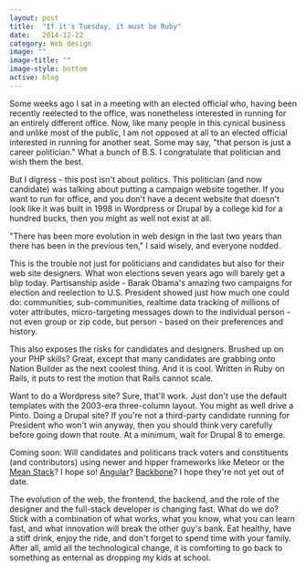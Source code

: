 ```yaml
---
layout: post
title:  "If it's Tuesday, it must be Ruby"
date:   2014-12-22
category: Web design
image: ""
image-title: ""
image-style: bottom
active: blog
---
```


Some weeks ago I sat in a meeting with an elected official who, having been recently reelected to the office, was nonetheless interested in running for an entirely different office. Now, like many people in this cynical business and unlike most of the public, I am not opposed at all to an elected official interested in running for another seat. Some may say, "that person is just a career politician." What a bunch of B.S. I congratulate that politician and wish them the best.

But I digress - this post isn't about politics. This politician (and now candidate) was talking about putting a campaign website together. If you want to run for office, and you don't have a decent website that doesn't look like it was built in 1998 in Wordpress or Drupal by a college kid for a hundred bucks, then you might as well not exist at all.

"There has been more evolution in web design in the last two years than there has been in the previous ten," I said wisely, and everyone nodded.

This is the trouble not just for politicians and candidates but also for their web site designers. What won elections seven years ago will barely get a blip today. Partisanship aside - Barak Obama's amazing two campaigns for election and reelection to U.S. President showed just how much one could do: communities, sub-communities, realtime data tracking of millions of voter attributes, micro-targeting messages down to the individual person - not even group or zip code, but person - based on their preferences and history.

This also exposes the risks for candidates and designers. Brushed up on your PHP skills? Great, except that many candidates are grabbing onto Nation Builder as the next coolest thing. And it is cool. Written in Ruby on Rails, it puts to rest the motion that Rails cannot scale.

Want to do a Wordpress site? Sure, that'll work. Just don't use the default templates with the 2003-era three-column layout. You might as well drive a Pinto. Doing a Drupal site? If you're not a third-party candidate running for President who won't win anyway, then you should think very carefully before going down that route. At a minimum, wait for Drupal 8 to emerge.

Coming soon: Will candidates and politicans track voters and constituents (and contributors) using newer and hipper frameworks like Meteor or the [Mean Stack](http://mean.io/)? I hope so! [Angular](https://angularjs.org/)? [Backbone](http://backbonejs.org/
)? I hope they're not yet out of date.

The evolution of the web, the frontend, the backend, and the role of the designer and the full-stack developer is changing fast. What do we do? Stick with a combination of what works, what you know, what you can learn fast, and what innovation will break the other guy's bank. Eat healthy, have a stiff drink, enjoy the ride, and don't forget to spend time with your family. After all, amid all the technological change, it is comforting to go back to something as enternal as dropping my kids at school.
